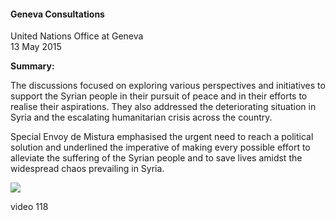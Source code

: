 <h4>Geneva Consultations</h4>

United Nations Office at Geneva<br>
13 May 2015
	
<b>Summary:</b>	

The discussions focused on exploring various perspectives and initiatives to support the Syrian people in their pursuit of peace and in their efforts to realise their aspirations. They also addressed the deteriorating situation in Syria and the escalating humanitarian crisis across the country.

Special Envoy de Mistura emphasised the urgent need to reach a political solution and underlined the imperative of making every possible effort to alleviate the suffering of the Syrian people and to save lives amidst the widespread chaos prevailing in Syria.

![](117.JPG)

video 118
<p></p>
